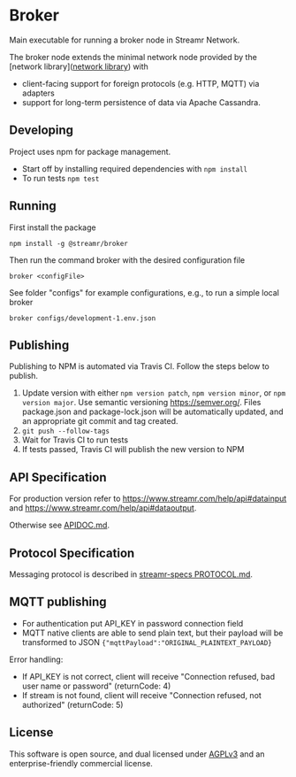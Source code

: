 # Broker

Main executable for running a broker node in Streamr Network.

The broker node extends the minimal network node provided by the
[network library]([network library](https://github.com/streamr-dev/network)) with
- client-facing support for foreign protocols (e.g. HTTP, MQTT) via adapters
- support for long-term persistence of data via Apache Cassandra.

## Developing
Project uses npm for package management.

- Start off by installing required dependencies with `npm install`
- To run tests `npm test`

## Running
First install the package
```
npm install -g @streamr/broker
```

Then run the command broker with the desired configuration file
```
broker <configFile>
```

See folder "configs" for example configurations, e.g., to run a simple local broker
```
broker configs/development-1.env.json
```


## Publishing

Publishing to NPM is automated via Travis CI. Follow the steps below to publish.

1. Update version with either `npm version patch`, `npm version minor`, or `npm version major`. Use semantic versioning
https://semver.org/. Files package.json and package-lock.json will be automatically updated, and an appropriate git commit and tag created. 
2. `git push --follow-tags`
3. Wait for Travis CI to run tests
4. If tests passed, Travis CI will publish the new version to NPM

## API Specification

For production version refer to https://www.streamr.com/help/api#datainput and https://www.streamr.com/help/api#dataoutput.

Otherwise see [APIDOC.md](APIDOC.md).

## Protocol Specification

Messaging protocol is described in [streamr-specs PROTOCOL.md](https://github.com/streamr-dev/streamr-specs/blob/master/PROTOCOL.md).

## MQTT publishing

- For authentication put API_KEY in password connection field
- MQTT native clients are able to send plain text, but their payload will be transformed to JSON
`{"mqttPayload":"ORIGINAL_PLAINTEXT_PAYLOAD}`

Error handling:
- If API_KEY is not correct, client will receive "Connection refused, bad user name or password" (returnCode: 4)
- If stream is not found, client will receive "Connection refused, not authorized" (returnCode: 5)


## License

This software is open source, and dual licensed under [AGPLv3](https://www.gnu.org/licenses/agpl.html) and an enterprise-friendly commercial license.
